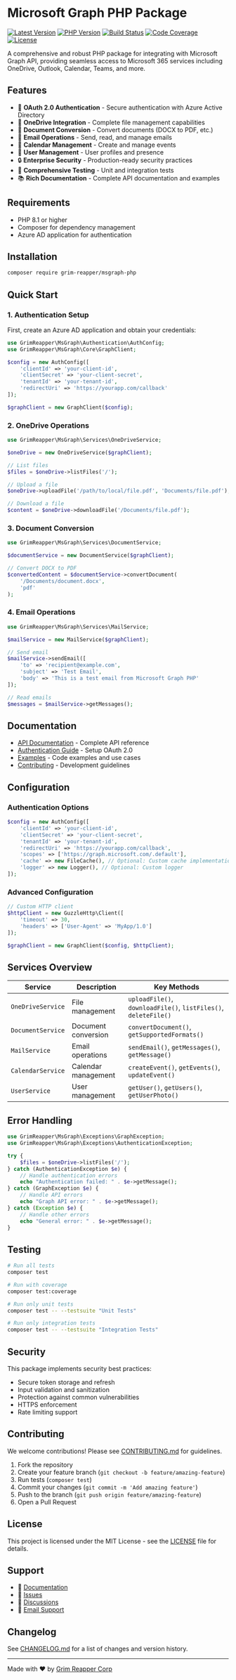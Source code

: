 # Microsoft Graph PHP Package

[![Latest Version](https://img.shields.io/packagist/v/grim-reapper/msgraph-php.svg)](https://packagist.org/packages/grim-reapper/msgraph-php)
[![PHP Version](https://img.shields.io/packagist/php-v/grim-reapper/msgraph-php.svg)](https://packagist.org/packages/grim-reapper/msgraph-php)
[![Build Status](https://img.shields.io/github/actions/workflow/status/grim-reapper/msgraph-php/ci.yml)](https://github.com/grim-reapper/msgraph-php/actions)
[![Code Coverage](https://img.shields.io/codecov/c/github/grim-reapper/msgraph-php)](https://codecov.io/gh/grim-reapper/msgraph-php)
[![License](https://img.shields.io/packagist/l/grim-reapper/msgraph-php.svg)](https://packagist.org/packages/grim-reapper/msgraph-php)

A comprehensive and robust PHP package for integrating with Microsoft Graph API, providing seamless access to Microsoft 365 services including OneDrive, Outlook, Calendar, Teams, and more.

## Features

- 🚀 **OAuth 2.0 Authentication** - Secure authentication with Azure Active Directory
- 📁 **OneDrive Integration** - Complete file management capabilities
- 📄 **Document Conversion** - Convert documents (DOCX to PDF, etc.)
- 📧 **Email Operations** - Send, read, and manage emails
- 📅 **Calendar Management** - Create and manage events
- 👥 **User Management** - User profiles and presence
- 🔒 **Enterprise Security** - Production-ready security practices
- 🧪 **Comprehensive Testing** - Unit and integration tests
- 📚 **Rich Documentation** - Complete API documentation and examples

## Requirements

- PHP 8.1 or higher
- Composer for dependency management
- Azure AD application for authentication

## Installation

```bash
composer require grim-reapper/msgraph-php
```

## Quick Start

### 1. Authentication Setup

First, create an Azure AD application and obtain your credentials:

```php
use GrimReapper\MsGraph\Authentication\AuthConfig;
use GrimReapper\MsGraph\Core\GraphClient;

$config = new AuthConfig([
    'clientId' => 'your-client-id',
    'clientSecret' => 'your-client-secret',
    'tenantId' => 'your-tenant-id',
    'redirectUri' => 'https://yourapp.com/callback'
]);

$graphClient = new GraphClient($config);
```

### 2. OneDrive Operations

```php
use GrimReapper\MsGraph\Services\OneDriveService;

$oneDrive = new OneDriveService($graphClient);

// List files
$files = $oneDrive->listFiles('/');

// Upload a file
$oneDrive->uploadFile('/path/to/local/file.pdf', 'Documents/file.pdf');

// Download a file
$content = $oneDrive->downloadFile('/Documents/file.pdf');
```

### 3. Document Conversion

```php
use GrimReapper\MsGraph\Services\DocumentService;

$documentService = new DocumentService($graphClient);

// Convert DOCX to PDF
$convertedContent = $documentService->convertDocument(
    '/Documents/document.docx',
    'pdf'
);
```

### 4. Email Operations

```php
use GrimReapper\MsGraph\Services\MailService;

$mailService = new MailService($graphClient);

// Send email
$mailService->sendEmail([
    'to' => 'recipient@example.com',
    'subject' => 'Test Email',
    'body' => 'This is a test email from Microsoft Graph PHP'
]);

// Read emails
$messages = $mailService->getMessages();
```

## Documentation

- [API Documentation](docs/api/) - Complete API reference
- [Authentication Guide](docs/guides/authentication.md) - Setup OAuth 2.0
- [Examples](docs/examples/) - Code examples and use cases
- [Contributing](CONTRIBUTING.md) - Development guidelines

## Configuration

### Authentication Options

```php
$config = new AuthConfig([
    'clientId' => 'your-client-id',
    'clientSecret' => 'your-client-secret',
    'tenantId' => 'your-tenant-id',
    'redirectUri' => 'https://yourapp.com/callback',
    'scopes' => ['https://graph.microsoft.com/.default'],
    'cache' => new FileCache(), // Optional: Custom cache implementation
    'logger' => new Logger(), // Optional: Custom logger
]);
```

### Advanced Configuration

```php
// Custom HTTP client
$httpClient = new GuzzleHttp\Client([
    'timeout' => 30,
    'headers' => ['User-Agent' => 'MyApp/1.0']
]);

$graphClient = new GraphClient($config, $httpClient);
```

## Services Overview

| Service | Description | Key Methods |
|---------|-------------|-------------|
| `OneDriveService` | File management | `uploadFile()`, `downloadFile()`, `listFiles()`, `deleteFile()` |
| `DocumentService` | Document conversion | `convertDocument()`, `getSupportedFormats()` |
| `MailService` | Email operations | `sendEmail()`, `getMessages()`, `getMessage()` |
| `CalendarService` | Calendar management | `createEvent()`, `getEvents()`, `updateEvent()` |
| `UserService` | User management | `getUser()`, `getUsers()`, `getUserPhoto()` |

## Error Handling

```php
use GrimReapper\MsGraph\Exceptions\GraphException;
use GrimReapper\MsGraph\Exceptions\AuthenticationException;

try {
    $files = $oneDrive->listFiles('/');
} catch (AuthenticationException $e) {
    // Handle authentication errors
    echo "Authentication failed: " . $e->getMessage();
} catch (GraphException $e) {
    // Handle API errors
    echo "Graph API error: " . $e->getMessage();
} catch (Exception $e) {
    // Handle other errors
    echo "General error: " . $e->getMessage();
}
```

## Testing

```bash
# Run all tests
composer test

# Run with coverage
composer test:coverage

# Run only unit tests
composer test -- --testsuite "Unit Tests"

# Run only integration tests
composer test -- --testsuite "Integration Tests"
```

## Security

This package implements security best practices:

- Secure token storage and refresh
- Input validation and sanitization
- Protection against common vulnerabilities
- HTTPS enforcement
- Rate limiting support

## Contributing

We welcome contributions! Please see [CONTRIBUTING.md](CONTRIBUTING.md) for guidelines.

1. Fork the repository
2. Create your feature branch (`git checkout -b feature/amazing-feature`)
3. Run tests (`composer test`)
4. Commit your changes (`git commit -m 'Add amazing feature'`)
5. Push to the branch (`git push origin feature/amazing-feature`)
6. Open a Pull Request

## License

This project is licensed under the MIT License - see the [LICENSE](LICENSE) file for details.

## Support

- 📖 [Documentation](docs/)
- 🐛 [Issues](https://github.com/grim-reapper/msgraph-php/issues)
- 💬 [Discussions](https://github.com/grim-reapper/msgraph-php/discussions)
- 📧 [Email Support](mailto:support@grim-reapper.com)

## Changelog

See [CHANGELOG.md](CHANGELOG.md) for a list of changes and version history.

---

Made with ❤️ by [Grim Reapper Corp](https://grim-reapper.com)

